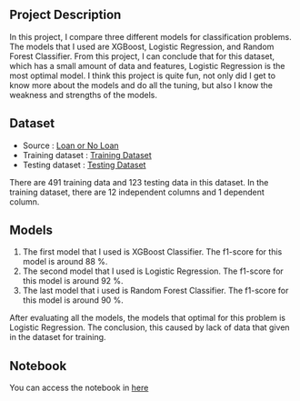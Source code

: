 ## Project Description

In this project, I compare three different models for classification problems. The models that I used are XGBoost, Logistic Regression, and Random Forest Classifier. From this project, I can conclude that for this dataset, which has a small amount of data and features, Logistic Regression is the most optimal model. I think this project is quite fun, not only did I get to know more about the models and do all the tuning, but also I know the weakness and strengths of the models.

## Dataset
-  Source            : [Loan or No Loan](https://dphi.tech/practice/challenge/54#data)
-  Training dataset  : [Training Dataset](https://raw.githubusercontent.com/dphi-official/Datasets/master/Loan_Data/loan_train.csv)
-  Testing dataset   : [Testing Dataset](https://raw.githubusercontent.com/dphi-official/Datasets/master/Loan_Data/loan_test.csv)

There are 491 training data and 123 testing data in this dataset. In the training dataset, there are 12 independent columns and 1 dependent column.

## Models
1. The first model that I used is XGBoost Classifier. The f1-score for this model is around 88 %.
2. The second model that I used is Logistic Regression. The f1-score for this model is around 92 %.
3. The last model that i used is Random Forest Classifier. The f1-score for this model is around 90 %.

After evaluating all the models, the models that optimal for this problem is Logistic Regression. The conclusion, this caused by lack of data that given in the dataset for training.

## Notebook

You can access the notebook in [here](Notebook/DPhi_Assignment_3_Loan.ipynb)
